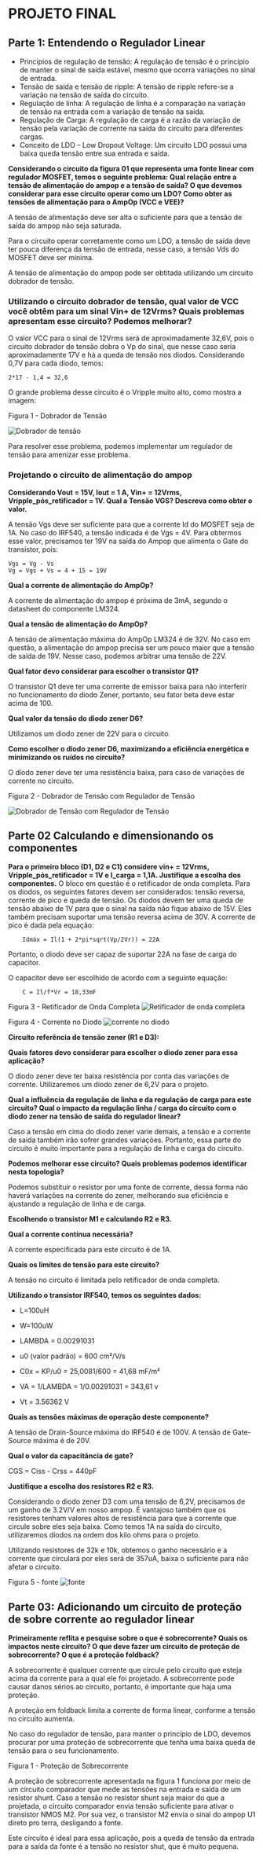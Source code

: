 # PROJETO FINAL

## Parte 1: Entendendo o Regulador Linear

- Princípios de regulação de tensão: A regulação de tensão é o princípio de manter o sinal de saída estável, mesmo que ocorra variações no sinal de entrada.
- Tensão de saída e tensão de ripple: A tensão de ripple refere-se a variação na tensão de saída do circuito.
- Regulação de linha: A regulação de linha é a comparação na variação de tensão na entrada com a variação de tensão na saída.
- Regulação de Carga: A regulação de carga é a razão da variação de tensão pela variação de corrente na saída do circuito para diferentes cargas.
- Conceito de LDO – Low Dropout Voltage: Um circuito LDO possui uma baixa queda tensão entre sua entrada e saída.


**Considerando o circuito da figura 01 que representa uma fonte linear com regulador MOSFET,
temos o seguinte problema: Qual relação entre a tensão de alimentação do ampop e a tensão de
saída? O que devemos considerar para esse circuito operar como um LDO? Como obter as
tensões de alimentação para o AmpOp (VCC e VEE)?**

A tensão de alimentação deve ser alta o  suficiente para que a tensão de saída do ampop não seja saturada.

Para o circuito operar corretamente como um LDO, a tensão de saída deve ter pouca diferença da tensão de entrada, nesse caso, a tensão Vds do MOSFET deve ser mínima.

A tensão de alimentação do ampop pode ser obtitada utilizando um circuito dobrador de tensão.

### Utilizando o circuito dobrador de tensão, qual valor de VCC você obtêm para um sinal Vin+ de 12Vrms? Quais problemas apresentam esse circuito? Podemos melhorar?

O valor VCC para o sinal de 12Vrms será de aproximadamente 32,6V, pois o circuito dobrador de tensão dobra o Vp do sinal, que nesse caso seria aproximadamente 17V e há a queda de tensão nos diodos. Considerando 0,7V para cada diodo, temos:

```
2*17 - 1,4 = 32,6
```
O grande problema desse circuito é o Vripple muito alto, como mostra a imagem:

Figura 1 - Dobrador de Tensão

![Dobrador de tensão]()


Para resolver esse problema, podemos implementar um regulador de tensão para amenizar esse problema.

### **Projetando o circuito de alimentação do ampop**

**Considerando Vout = 15V, Iout = 1 A, Vin+ = 12Vrms, Vripple_pós_retificador = 1V.
Qual a Tensão VGS? Descreva como obter o valor.**

A tensão Vgs deve ser suficiente para que a corrente Id do MOSFET seja de 1A. No caso do IRF540, a tensão indicada é de Vgs = 4V. Para obtermos esse valor, precisamos ter 19V na saída do Ampop que alimenta o Gate do transistor, pois:
```
Vgs = Vg - Vs
Vg = Vgs + Vs = 4 + 15 = 19V
```

**Qual a corrente de alimentação do AmpOp?**

A corrente de alimentação do ampop é próxima de 3mA, segundo o datasheet do componente LM324.

**Qual a tensão de alimentação do AmpOp?**

A tensão de alimentação máxima do AmpOp LM324 é de 32V. No caso em questão, a alimentação do ampop precisa ser um pouco maior que a tensão de saída de 19V. Nesse caso, podemos arbitrar uma tensão de 22V.

**Qual fator devo considerar para escolher o transistor Q1?**

O transistor Q1 deve ter uma corrente de emissor baixa para não interferir no funcionamento do diodo Zener, portanto, seu fator beta deve estar acima de 100.

**Qual valor da tensão do diodo zener D6?**

Utilizamos um diodo zener de 22V para o circuito.

**Como escolher o diodo zener D6, maximizando a eficiência energética e minimizando os ruídos no circuito?**

O diodo zener deve ter uma resistência baixa, para caso de variações de corrente no circuito.

Figura 2 - Dobrador de Tensão com Regulador de Tensão

![Dobrador de Tensão com Regulador de Tensão]()

## Parte 02 Calculando e dimensionando os componentes

**Para o primeiro bloco (D1, D2 e C1) considere vin+ = 12Vrms, Vripple_pós_retificador = 1V e I_carga = 1,1A. Justifique a escolha dos componentes.**
O bloco em questão é o retificador de onda completa. Para os diodos, os seguintes fatores devem ser considerados: tensão reversa, corrente de pico e queda de tensão.
Os diodos devem ter uma queda de tensão abaixo de 1V para que o sinal na saída não fique abaixo de 15V. Eles também precisam suportar uma tensão reversa acima de 30V. A corrente de pico é dada pela equação:
```
    Idmáx = Il(1 + 2*pi*sqrt(Vp/2Vr)) = 22A
```
Portanto, o diodo deve ser capaz de suportar 22A na fase de carga do capacitor.

O capacitor deve ser escolhido de acordo com a seguinte equação:

```
    C = Il/f*Vr = 18,33mF
```
Figura 3 - Retificador de Onda Completa
![Retificador de onda completa]()

Figura 4 - Corrente no Diodo
![corrente no diodo]()

**Circuito referência de tensão zener (R1 e D3):**

**Quais fatores devo considerar para escolher o diodo zener para essa aplicação?**

O diodo zener deve ter baixa resistência por conta das variações de corrente. Utilizaremos um diodo zener de 6,2V para o projeto.

**Qual a influência da regulação de linha e da regulação de carga para este circuito? Qual o impacto da regulação linha / carga do circuito com o diodo zener na tensão de saída do regulador linear?**

Caso a tensão em cima do diodo zener varie demais, a tensão e a corrente de saída também irão sofrer grandes variações. Portanto, essa parte do circuito é muito importante para a regulação de linha e carga do circuito.

**Podemos melhorar esse circuito? Quais problemas podemos identificar nesta topologia?**

Podemos substituir o resistor por uma fonte de corrente, dessa forma não haverá variações na corrente do zener, melhorando sua eficiência e ajustando a regulação de linha e de carga.

**Escolhendo o transistor M1 e calculando R2 e R3.**

**Qual a corrente contínua necessária?**

A corrente especificada para este circuito é de 1A.

**Quais os limites de tensão para este circuito?**

A tensão no circuito é limitada pelo retificador de onda completa. 

**Utilizando o transistor IRF540, temos os seguintes dados:**

- L=100uH

- W=100uW

- LAMBDA = 0.00291031

- u0 (valor padrão) = 600 cm²/V/s

- C0x = KP/u0 = 25,0081/600 = 41,68 mF/m²

- VA = 1/LAMBDA = 1/0.00291031 = 343,61 v

- Vt = 3.56362 V

**Quais as tensões máximas de operação deste componente?**

A tensão de Drain-Source máxima do IRF540 é de 100V. 
A tensão de Gate-Source máxima é de 20V.

**Qual o valor da capacitância de gate?**

CGS = Ciss - Crss = 440pF

**Justifique a escolha dos resistores R2 e R3.**

Considerando o diodo zener D3 com uma tensão de 6,2V, precisamos de um ganho de 3.2V/V em nosso ampop. É vantajoso também que os resistores tenham valores altos de resistência para que a corrente que circule sobre eles seja baixa. Como temos 1A na saída do circuito, utilizaremos diodos na ordem dos kilo ohms para o projeto.

Utilizando resistores de 32k e 10k, obtemos o ganho necessário e a corrente que circulará por eles será de 357uA, baixa o suficiente para não afetar o circuito.

Figura 5 - fonte
![fonte]()


## Parte 03: Adicionando um circuito de proteção de sobre corrente ao regulador linear

**Primeiramente reflita e pesquise sobre o que é sobrecorrente? Quais os impactos neste circuito? O que deve fazer um circuito de proteção de sobrecorrente? O que é a proteção foldback?**

A sobrecorrente é qualquer corrente que circule pelo circuito que esteja acima da corrente para a qual ele foi projetado. A sobrecorrente pode causar danos sérios ao circuito, portanto, é importante que haja uma proteção.

A proteção em foldback limita a corrente de forma linear, conforme a tensão no circuito aumenta.

No caso do regulador de tensão, para manter o princípio de LDO, devemos procurar por uma proteção de sobrecorrente que tenha uma baixa queda de tensão para o seu funcionamento.

Figura 1 - Proteção de Sobrecorrente
![]()

A proteção de sobrecorrente apresentada na figura 1 funciona por meio de um circuito comparador que mede as tensões na entrada e saída de um resistor shunt. Caso a tensão no resistor shunt seja maior do que a projetada, o circuito comparador envia tensão suficiente para ativar o transistor NMOS M2. Por sua vez, o transistor M2 envia o sinal do ampop U1 direto pro terra, desligando a fonte.

Este circuito é ideal para essa aplicação, pois a queda de tensão da entrada para a saída da fonte é a tensão no resistor shut, que é muito pequena.